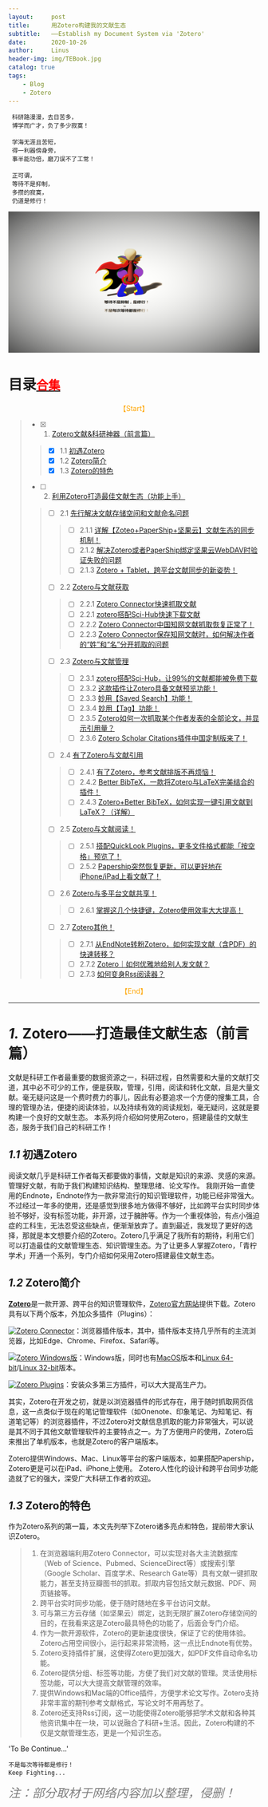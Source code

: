 ```yaml
---
layout:     post
title:      用Zotero构建我的文献生态
subtitle:   ——Establish my Document System via 'Zotero'
date:       2020-10-26
author:     Linus
header-img: img/TEBook.jpg
catalog: true
tags:
    - Blog
    - Zotero
---
```


```
 科研路漫漫，去日苦多，
 博学而广才，负了多少寂寞！
 
 学海无涯且苦短，
 得一利器傍身旁，
 事半能功倍，磨刀误不了工常！
 
 正可谓，
 等待不是抑制，
 多攒的寂寞，
 仍道是修行！ 
```
<img src="https://raw.githubusercontent.com/linuskirt/ipic/master/700Linus/LiEFEL_bg2.png" alt="LE's Logo" align="bottom" />

# 目录[<font color=red face="黑体" size=5>合集</font>](https://mp.weixin.qq.com/s?__biz=MzAxNzgyMDg0MQ==&mid=2650457775&idx=1&sn=5393850aa646cf1e1f28e844f2d6738c&chksm=83d1db69b4a6527fb813cf5b1f335eee310cc5f1383e504e42d9563d2ccecdf8c74b346416b6#rd)

<center><font color=orange>【Start】</font></center>

> - [x] 1. <a href="#1.0">Zotero文献&科研神器（前言篇）</a>
>> - [x] 1.1 <a href="#1.1">初遇Zotero</a>
>> - [x] 1.2 <a href="#1.2">Zotero简介</a>
>> - [x] 1.3 <a href="#1.3">Zotero的特色</a>
> - [ ] 2. <a href="#2.0">利用Zotero打造最佳文献生态（功能上手）</a>
>> - [ ] 2.1 <a href="#2.1">先行解决文献存储空间和文献命名问题</a>
>>> - [ ] 2.1.1 <a href="#2.1.1">详解【Zoteo+PaperShip+坚果云】文献生态的同步机制！</a>
>>> - [ ] 2.1.2 <a href="#2.1.2">解决Zotero或者PaperShip绑定坚果云WebDAV时验证失败的问题</a>
>>> - [ ] 2.1.3 <a href="#2.1.3">Zotero + Tablet，跨平台文献同步的新姿势！</a>
>> - [ ] 2.2 <a href="#2.2">Zotero与文献获取</a>
>>> - [ ] 2.2.1 <a href="#2.2.1">Zotero Connector快速抓取文献</a>
>>> - [ ] 2.2.1 <a href="#2.2.1">zotero搭配Sci-Hub快速下载文献</a>
>>> - [ ] 2.2.2 <a href="#2.2.2">Zotero Connector中国知网文献抓取恢复正常了！</a>
>>> - [ ] 2.2.3 <a href="#2.2.3">Zotero Connector保存知网文献时，如何解决作者的“姓”和“名”分开抓取的问题</a>
>> - [ ] 2.3 <a href="#2.3">Zotero与文献管理</a>
>>> - [ ] 2.3.1 <a href="#2.3.1">zotero搭配Sci-Hub，让99%的文献都能被免费下载</a>
>>> - [ ] 2.3.2 <a href="#2.3.2">这款插件让Zotero具备文献预览功能！</a>
>>> - [ ] 2.3.3 <a href="#2.3.3">妙用【Saved Search】功能！</a>
>>> - [ ] 2.3.4 <a href="#2.3.4">妙用【Tag】功能！</a>
>>> - [ ] 2.3.5 <a href="#2.3.5">Zotero如何一次抓取某个作者发表的全部论文，并显示引用量？</a>
>>> - [ ] 2.3.6 <a href="#2.3.6">Zotero Scholar Citations插件中国定制版来了！</a>
>> - [ ] 2.4 <a href="#2.4">有了Zotero与文献引用</a>
>>> - [ ] 2.4.1 <a href="#2.4.1">有了Zotero，参考文献排版不再烦恼！</a>
>>> - [ ] 2.4.2 <a href="#2.4.2">Better BibTeX，一款将Zotero与LaTeX完美结合的插件！</a>
>>> - [ ] 2.4.3 <a href="#2.4.3">Zotero+Better BibTeX，如何实现一键引用文献到LaTeX？（详解）</a>
>> - [ ] 2.5 <a href="#2.5">Zotero与文献阅读！</a>
>>> - [ ] 2.5.1 <a href="#2.5.1">搭配QuickLook Plugins，更多文件格式都能「按空格」预览了！</a>
>>> - [ ] 2.5.2 <a href="#2.5.2">Papership突然恢复更新，可以更好地在iPhone/iPad上看文献了！</a>
>> - [ ] 2.6 <a href="#2.6">Zotero与多平台文献共享！</a>
>>> - [ ] 2.6.1 <a href="#2.6.1">掌握这几个快捷键，Zotero使用效率大大提高！</a>
>> - [ ] 2.7 <a href="#2.7">Zotero其他！</a>
>>> - [ ] 2.7.1 <a href="#2.7.1">从EndNote转粉Zotero，如何实现文献（含PDF）的快速转移？</a>
>>> - [ ] 2.7.2 <a href="#2.7.2">Zotero｜如何优雅地给别人发文献？</a>
>>> - [ ] 2.7.3 <a href="#2.7.3">如何变身Rss阅读器？</a>

<center><font color=orange>【End】</font></center>

--------

 # *1.* <a name="1.0">Zotero——打造最佳文献生态（前言篇）</a>
文献是科研工作者最重要的数据资源之一，科研过程，自然需要和大量的文献打交道，其中必不可少的工作，便是获取，管理，引用，阅读和转化文献，且是大量文献。毫无疑问这是一个费时费力的事儿，因此有必要追求一个方便的搜集工具，合理的管理办法，便捷的阅读体验，以及持续有效的阅读规划，毫无疑问，这就是要构建一个良好的文献生态。
本系列将介绍如何使用Zotero，搭建最佳的文献生态，服务于我们自己的科研工作！

## *1.1* <a name="1.1">初遇Zotero</a>

阅读文献几乎是科研工作者每天都要做的事情，文献是知识的来源、灵感的来源。管理好文献，有助于我们构建知识结构、整理思绪、论文写作。
我刚开始一直使用的Endnote，Endnote作为一款非常流行的知识管理软件，功能已经非常强大。不过经过一年多的使用，还是感觉到很多地方做得不够好，比如跨平台实时同步体验不够好，没有标签功能，非开源，过于臃肿等。作为一个重视体验，有点小强迫症的工科生，无法忍受这些缺点，便渐渐放弃了。直到最近，我发现了更好的选择，那就是本文想要介绍的Zotero。Zotero几乎满足了我所有的期待，利用它们可以打造最佳的文献管理生态、知识管理生态。为了让更多人掌握Zotero，「青柠学术」开通一个系列，专门介绍如何采用Zotero搭建最佳文献生态。

## *1.2* <a name="1.2">Zotero简介</a>
[**Zotero**](https://www.zotero.org)是一款开源、跨平台的知识管理软件，[Zotero官方网站](https://www.zotero.org/download/)提供下载。Zotero具有以下两个版本，外加众多插件（Plugins）：

[<img src="https://www.zotero.org/static/images/icons/edge-icon-112@2x.png" alt="Zotero Connector" width="30" align="bottom" />](https://microsoftedge.microsoft.com/addons/detail/nmhdhpibnnopknkmonacoephklnflpho)：浏览器插件版本，其中，插件版本支持几乎所有的主流浏览器，比如Edge、Chrome、Firefox、Safari等。

[<img src="https://www.zotero.org/static/images/icons/zotero-icon-147-160@2x.png" alt="Zotero Windows版" width="30" align="bottom" />](https://www.zotero.org/download/client/dl?channel=release&platform=win32)：Windows版，同时也有[MacOS](https://www.zotero.org/download/client/dl?channel=release&platform=mac)版本和[Linux 64-bit](https://www.zotero.org/download/client/dl?channel=release&platform=linux-x86_64)/[Linux 32-bit](https://www.zotero.org/download/client/dl?channel=release&platform=linux-i686)版本。

[<img src="https://www.zotero.org/static/images/icons/plugins-icon.svg" alt="Zotero Plugins" width="30" align="bottom" />](https://www.zotero.org/support/plugins)：安装众多第三方插件，可以大大提高生产力。

其实，Zotero在开发之初，就是以浏览器插件的形式存在，用于随时抓取网页信息，这一点类似于现在的笔记管理软件（如Onenote、印象笔记、为知笔记、有道笔记等）的浏览器插件，不过Zotero对文献信息抓取的能力非常强大，可以说是其不同于其他文献管理软件的主要特点之一。为了方便用户的使用，Zotero后来推出了单机版本，也就是Zotero的客户端版本。

Zotero提供Windows、Mac、Linux等平台的客户端版本，如果搭配Papership，Zotero更是可以在iPad、iPhone上使用。
Zotero人性化的设计和跨平台同步功能造就了它的强大，深受广大科研工作者的欢迎。

## *1.3* <a name="1.3">Zotero的特色</a>

作为Zotero系列的第一篇，本文先列举下Zotero诸多亮点和特色，提前带大家认识Zotero。
> 1. 在浏览器端利用Zotero Connector，可以实现对各大主流数据库（Web of Science、Pubmed、ScienceDirect等）或搜索引擎（Google Scholar、百度学术、Research Gate等）具有文献一键抓取能力，甚至支持豆瓣图书的抓取。抓取内容包括文献元数据、PDF、网页链接等。
> 2. 跨平台实时同步功能，便于随时随地在多平台访问文献。
> 3. 可与第三方云存储（如坚果云）绑定，达到无限扩展Zotero存储空间的目的，在我看来这是Zotero最具特色的功能了，后面会专门介绍。
> 4. 作为一款开源软件，Zotero的更新速度很快，保证了它的使用体验。Zotero占用空间很小，运行起来非常流畅，这一点比Endnote有优势。
> 5. Zotero支持插件扩展，这使得Zotero更加强大，如PDF文件自动命名功能。
> 6. Zotero提供分组、标签等功能，方便了我们对文献的管理。灵活使用标签功能，可以大大提高文献管理的效率。
> 7. 提供Windows和Mac端的Office插件，方便学术论文写作。Zotero支持非常丰富的期刊参考文献格式，写论文时不用再愁了。
> 8. Zotero还支持Rss订阅，这一功能使得Zotero能够把学术文献和各种其他资讯集中在一块，可以说融合了科研+生活。因此，Zotero构建的不仅是文献管理生态，更是一个知识生态。

'To Be Continue...'

```
不是每次等待都是修行！
Keep Fighting...
```
*<font size=5 color=gray>注：部分取材于网络内容加以整理，侵删！</font>*
